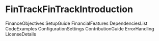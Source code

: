 # FinTrackFinTrackIntroduction
FinanceObjectives
SetupGuide
FinancialFeatures
DependenciesList
CodeExamples
ConfigurationSettings
ContributionGuide
ErrorHandling
LicenseDetails
